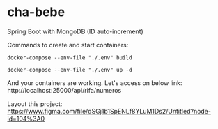 # cha-bebe

Spring Boot with MongoDB (ID auto-increment)

Commands to create and start containers:
```
docker-compose --env-file "./.env" build

docker-compose --env-file "./.env" up -d
```

And your containers are working. Let's access on below link:
http://localhost:25000/api/rifa/numeros


Layout this project:
https://www.figma.com/file/dSGj1b1SpENLf8YLuM1Ds2/Untitled?node-id=104%3A0
